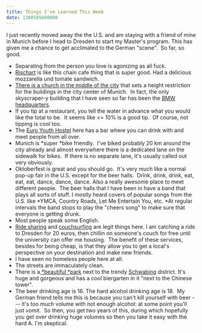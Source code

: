 ```yaml
---
title: Things I've Learned This Week
date: 1380585600000
---
```


I just recently moved away the the U.S. and am staying with a friend of
mine in Munich before I head to Dresden to start my Master's program.
This has given me a chance to get acclimated to the German "scene".  So
far, so good.

-   Separating from the person you love is agonizing as all fuck.
-   [Rischart](http://www.rischart.de/) is like this chain cafe thing
    that is super good. Had a delicious mozzarella und tomate sandwich.
-   [There is a church in the middle of the
    city](http://en.wikipedia.org/wiki/Munich_Frauenkirche) that sets a
    height restriction for the buildings in the city center of Munich.
     In fact, the only skyscraper-y building that I have seen so far has
    been the [BMW
    headquarters](http://en.wikipedia.org/wiki/BMW_Headquarters).
-   If you tip at a restaurant, you tell the water in advance what you
    would like the total to be.  It seems like \<= 10% is a good tip.
     Of course, not tipping is cool too.
-   The [Euro Youth
    Hostel](https://www.google.com/maps/preview#!data=!1m4!1m3!1d805!2d11.5606654!3d48.1381774!4m25!2m11!1m10!1s0x0%3A0x9586669dee42e931!3m8!1m3!1d2684819!2d11.4079934!3d48.9174128!3m2!1i1024!2i768!4f13.1!5m12!1m11!1seuro+hostel+munich!4m8!1m3!1d2684819!2d11.4079934!3d48.9174128!3m2!1i1024!2i768!4f13.1!17b1)
    here has a bar where you can drink with and meet people from all
    over.
-   Munich is *super *bike friendly.  I've biked probably 20 km around
    the city already and almost everywhere there is a dedicated lane on
    the sidewalk for bikes.  If there is no separate lane, it's usually
    called out very obviously.
-   Oktoberfest is great and you should go.  It's very much like a
    normal pop-up fair in the U.S. except for the beer halls.  Drink,
    drink, drink, eat, eat, eat, dance, dance, dance. Also a really
    awesome place to meet different people.  The beer halls that I have
    been in have a band that plays all sorts of stuff. I mostly heard
    covers of popular songs from the U.S. like *YMCA, Country Roads, Let
    Me Entertain You, etc. *At regular intervals the band stops to play
    the "cheers song" to make sure that everyone is getting drunk.
-   Most people speak some English.
-   [Ride sharing](http://www.blablacar.com/) and
    [couchsurfing](https://www.couchsurfing.org) are legit things here.
    I am catching a ride to Dresden for 20 euros, then chillin on
    someone's couch for free until the university can offer me housing.
     The benefit of these services, besides for being cheap, is that
    they allow you to get a local's perspective on your destination and
    make new friends.
-   I have seen no homeless people here at all.
-   The streets are immaculately clean.
-   There is
    a[ *beautiful *park](https://www.google.com/maps/preview#!q=English+Garden&data=!1m4!1m3!1d25760!2d11.5924759!3d48.1490986!4m30!2m16!1m14!1s0x0%3A0xc99bdf627cefefd1!3m8!1m3!1d25756!2d11.5831203!3d48.1585466!3m2!1i1680!2i929!4f13.1!4m2!3d48.1515856!4d11.5924698!5e4!6sparks+near+Munich%2C+Germany!5m12!1m11!1sparks+near+Munich%2C+Germany!4m8!1m3!1d2684819!2d11.4079934!3d48.9174128!3m2!1i1024!2i768!4f13.1!17b1)
    next to the trendy
    [Schwabing](http://en.wikipedia.org/wiki/Schwabing) district. It's
    huge and gorgeous and has a cool biergarten in it "next to the
    Chinese tower".
-   The beer drinking age is 16. The hard alcohol drinking age is 18.
     My German friend tells me this is because you can't kill yourself
    with beer --- it's too much volume with not enough alcohol: at some
    point you'll just vomit.  So then, you get two years of this, during
    which hopefully you get over drinking huge volumes so then you take
    it easy with the hard A. I'm skeptical.
